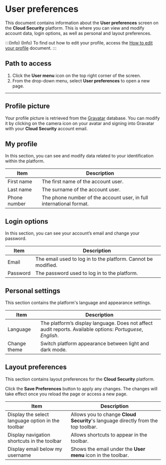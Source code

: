 # User preferences

This document contains information about the **User preferences** screen on the **Cloud Security** platform. This is where you can view and modify account data, login options, as well as personal and layout preferences.

:::(Info) (Info)
To find out how to edit your profile, access the [How to edit your profile](/v4/docs/cloud-security-how-to-edit-your-profile) document.
:::

## Path to access

1. Click the **User menu** icon on the top right corner of the screen.
2. From the drop-down menu, select **User preferences** to open a new page.

---

## Profile picture

Your profile picture is retrieved from the [Gravatar](https://gravatar.com/) database. You can modify it by clicking on the camera icon on your avatar and signing into Gravatar with your **Cloud Security** account email.

## My profile

In this section, you can see and modify data related to your identification within the platform.

| Item | Description |
| --- | --- |
| First name | The first name of the account user. |
| Last name | The surname of the account user. |
| Phone number | The phone number of the account user, in full international format. |

## Login options

In this section, you can see your account’s email and change your password.

| Item | Description |
| --- | --- |
| Email | The email used to log in to the platform. Cannot be modified. |
| Password | The password used to log in to the platform. |

## Personal settings

This section contains the platform's language and appearance settings.

| Item | Description |
| --- | --- |
| Language | The platform’s display language. Does not affect audit reports. Available options: *Portuguese*, *English*. |
| Change theme | Switch platform appearance between light and dark mode. |

## Layout preferences

This section contains layout preferences for the **Cloud Security** platform.

Click the **Save Preferences** button to apply any changes. The changes will take effect once you reload the page or access a new page.

| Item | Description |
| --- | --- |
| Display the select language option in the toolbar | Allows you to change **Cloud Security**'s language directly from the top toolbar. |
| Display navigation shortcuts in the toolbar | Allows shortcuts to appear in the toolbar. |
| Display email below my username | Shows the email under the **User menu** icon in the toolbar. |
